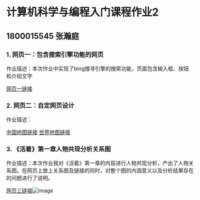 # 计算机科学与编程入门课程作业2
## 1800015545 张瀚庭
### 1. 网页一：包含搜索引擎功能的网页

作业描述：本次作业中实现了bing搜寻引擎的搜索功能，页面包含输入框、按钮和介绍文字

[网页一链接](https://Hankform.github.io/网页一.html)

### 2. 网页二：自定网页设计

作业描述：

[中国地图链接](https://Hankform.github.io/国内地理坐标系-形状练习.html)
[世界地图链接](https://Hankform.github.io/疫情期间旅游规划.html)

### 3. 《活着》第一章人物共现分析关系图

作业描述：本次作业我对《活着》第一章的内容进行人物共现分析，产出了人物关系图。在网页上放上关系图及链接的同时，对整个图的内涵意义以及分析结果存在的问题进行了说明。

[网页三链接](https://Hankform.github.io/网页三.html)![image](https://user-images.githubusercontent.com/101281891/163711651-17193c60-eac2-46ff-8534-548823c76cbd.png)
